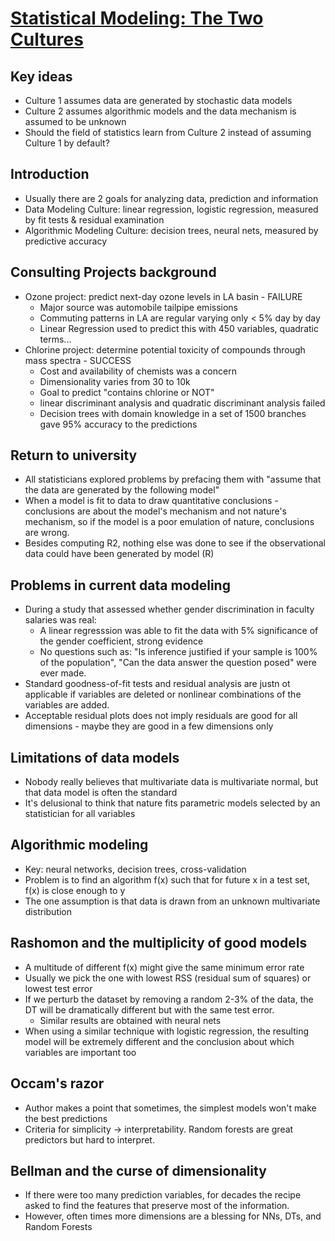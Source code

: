 # [Statistical Modeling: The Two Cultures](http://staff.pubhealth.ku.dk/~tag/Teaching/share/material/Breiman-two-cultures.pdf)

## Key ideas
* Culture 1 assumes data are generated by stochastic data models
* Culture 2 assumes algorithmic models and the data mechanism is assumed to be unknown
* Should the field of statistics learn from Culture 2 instead of assuming Culture 1 by default?

## Introduction
* Usually there are 2 goals for analyzing data, prediction and information
* Data Modeling Culture: linear regression, logistic regression, measured by fit tests & residual examination
* Algorithmic Modeling Culture: decision trees, neural nets, measured by predictive accuracy

## Consulting Projects background
* Ozone project: predict next-day ozone levels in LA basin - FAILURE
  - Major source was automobile tailpipe emissions
  - Commuting patterns in LA are regular varying only < 5% day by day
  - Linear Regression used to predict this with 450 variables, quadratic terms...
* Chlorine project: determine potential toxicity of compounds through mass spectra - SUCCESS
  - Cost and availability of chemists was a concern
  - Dimensionality varies from 30 to 10k
  - Goal to predict "contains chlorine or NOT"
  - linear discriminant analysis and quadratic discriminant analysis failed
  - Decision trees with domain knowledge in a set of 1500 branches gave 95% accuracy to the predictions

## Return to university
* All statisticians explored problems by prefacing them with "assume that the data are generated by the following model"
* When a model is fit to data to draw quantitative conclusions - conclusions are about the model's mechanism and not nature's mechanism, so if the model is a poor emulation of nature, conclusions are wrong.
* Besides computing R2, nothing else was done to see if the observational data could have been generated by model (R)

## Problems in current data modeling
* During a study that assessed whether gender discrimination in faculty salaries was real:
  - A linear regresssion was able to fit the data with 5% significance of the gender coefficient, strong evidence
  - No questions such as: "Is inference justified if your sample is 100% of the population", "Can the data answer the question posed" were ever made.
* Standard goodness-of-fit tests and residual analysis are justn ot applicable if variables are deleted or nonlinear combinations of the variables are added.
* Acceptable residual plots does not imply residuals are good for all dimensions - maybe they are good in a few dimensions only

## Limitations of data models
* Nobody really believes that multivariate data is multivariate normal, but that data model is often the standard
* It's delusional to think that nature fits parametric models selected by an statistician for all variables

## Algorithmic modeling
* Key: neural networks, decision trees, cross-validation
* Problem is to find an algorithm f(x) such that for future x in a test set, f(x) is close enough to y
* The one assumption is that data is drawn from an unknown multivariate distribution

## Rashomon and the multiplicity of good models
* A multitude of different f(x) might give the same minimum error  rate
* Usually we pick the one with lowest RSS (residual sum of squares) or lowest test error
* If we perturb the dataset by removing a random 2-3% of the data, the DT will be dramatically different but with the same test error.
  - Similar results are obtained with neural nets
* When using a similar technique with logistic regression, the resulting model will be extremely different and the conclusion about which variables are important too

## Occam's razor
* Author makes a point that sometimes, the simplest models won't make the best predictions
* Criteria for simplicity -> interpretability. Random forests are great predictors but hard to interpret.

## Bellman and the curse of dimensionality
* If there were too many prediction variables, for decades the recipe asked to find the features that preserve most of the information.
* However, often times more dimensions are a blessing for NNs, DTs, and Random Forests
